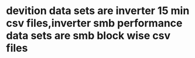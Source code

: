 # devition data sets are inverter 15 min csv files,inverter smb performance data sets are smb block wise csv files
